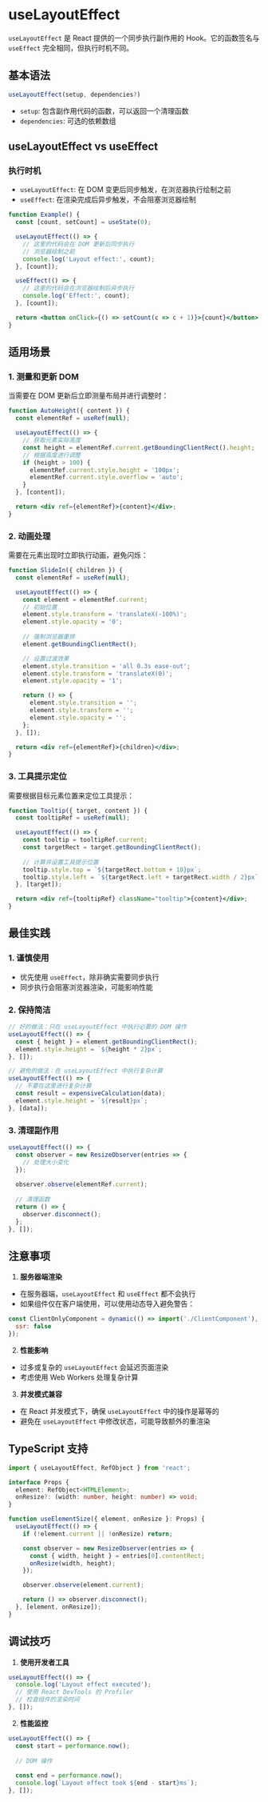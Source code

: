 # useLayoutEffect

`useLayoutEffect` 是 React 提供的一个同步执行副作用的 Hook。它的函数签名与 `useEffect` 完全相同，但执行时机不同。

## 基本语法

```jsx
useLayoutEffect(setup, dependencies?)
```

- `setup`: 包含副作用代码的函数，可以返回一个清理函数
- `dependencies`: 可选的依赖数组

## useLayoutEffect vs useEffect

### 执行时机
- `useLayoutEffect`: 在 DOM 变更后同步触发，在浏览器执行绘制之前
- `useEffect`: 在渲染完成后异步触发，不会阻塞浏览器绘制

```jsx
function Example() {
  const [count, setCount] = useState(0);

  useLayoutEffect(() => {
    // 这里的代码会在 DOM 更新后同步执行
    // 浏览器绘制之前
    console.log('Layout effect:', count);
  }, [count]);

  useEffect(() => {
    // 这里的代码会在浏览器绘制后异步执行
    console.log('Effect:', count);
  }, [count]);

  return <button onClick={() => setCount(c => c + 1)}>{count}</button>;
}
```

## 适用场景

### 1. 测量和更新 DOM
当需要在 DOM 更新后立即测量布局并进行调整时：

```jsx
function AutoHeight({ content }) {
  const elementRef = useRef(null);

  useLayoutEffect(() => {
    // 获取元素实际高度
    const height = elementRef.current.getBoundingClientRect().height;
    // 根据高度进行调整
    if (height > 100) {
      elementRef.current.style.height = '100px';
      elementRef.current.style.overflow = 'auto';
    }
  }, [content]);

  return <div ref={elementRef}>{content}</div>;
}
```

### 2. 动画处理
需要在元素出现时立即执行动画，避免闪烁：

```jsx
function SlideIn({ children }) {
  const elementRef = useRef(null);

  useLayoutEffect(() => {
    const element = elementRef.current;
    // 初始位置
    element.style.transform = 'translateX(-100%)';
    element.style.opacity = '0';
    
    // 强制浏览器重排
    element.getBoundingClientRect();

    // 设置过渡效果
    element.style.transition = 'all 0.3s ease-out';
    element.style.transform = 'translateX(0)';
    element.style.opacity = '1';

    return () => {
      element.style.transition = '';
      element.style.transform = '';
      element.style.opacity = '';
    };
  }, []);

  return <div ref={elementRef}>{children}</div>;
}
```

### 3. 工具提示定位
需要根据目标元素位置来定位工具提示：

```jsx
function Tooltip({ target, content }) {
  const tooltipRef = useRef(null);

  useLayoutEffect(() => {
    const tooltip = tooltipRef.current;
    const targetRect = target.getBoundingClientRect();
    
    // 计算并设置工具提示位置
    tooltip.style.top = `${targetRect.bottom + 10}px`;
    tooltip.style.left = `${targetRect.left + targetRect.width / 2}px`;
  }, [target]);

  return <div ref={tooltipRef} className="tooltip">{content}</div>;
}
```

## 最佳实践

### 1. 谨慎使用
- 优先使用 `useEffect`，除非确实需要同步执行
- 同步执行会阻塞浏览器渲染，可能影响性能

### 2. 保持简洁
```jsx
// 好的做法：只在 useLayoutEffect 中执行必要的 DOM 操作
useLayoutEffect(() => {
  const { height } = element.getBoundingClientRect();
  element.style.height = `${height * 2}px`;
}, []);

// 避免的做法：在 useLayoutEffect 中执行复杂计算
useLayoutEffect(() => {
  // 不要在这里进行复杂计算
  const result = expensiveCalculation(data);
  element.style.height = `${result}px`;
}, [data]);
```

### 3. 清理副作用
```jsx
useLayoutEffect(() => {
  const observer = new ResizeObserver(entries => {
    // 处理大小变化
  });
  
  observer.observe(elementRef.current);
  
  // 清理函数
  return () => {
    observer.disconnect();
  };
}, []);
```

## 注意事项

1. **服务器端渲染**
- 在服务器端，`useLayoutEffect` 和 `useEffect` 都不会执行
- 如果组件仅在客户端使用，可以使用动态导入避免警告：
```jsx
const ClientOnlyComponent = dynamic(() => import('./ClientComponent'), {
  ssr: false
});
```

2. **性能影响**
- 过多或复杂的 `useLayoutEffect` 会延迟页面渲染
- 考虑使用 Web Workers 处理复杂计算

3. **并发模式兼容**
- 在 React 并发模式下，确保 `useLayoutEffect` 中的操作是幂等的
- 避免在 `useLayoutEffect` 中修改状态，可能导致额外的重渲染

## TypeScript 支持

```typescript
import { useLayoutEffect, RefObject } from 'react';

interface Props {
  element: RefObject<HTMLElement>;
  onResize?: (width: number, height: number) => void;
}

function useElementSize({ element, onResize }: Props) {
  useLayoutEffect(() => {
    if (!element.current || !onResize) return;

    const observer = new ResizeObserver(entries => {
      const { width, height } = entries[0].contentRect;
      onResize(width, height);
    });

    observer.observe(element.current);

    return () => observer.disconnect();
  }, [element, onResize]);
}
```

## 调试技巧

1. **使用开发者工具**
```jsx
useLayoutEffect(() => {
  console.log('Layout effect executed');
  // 使用 React DevTools 的 Profiler
  // 检查组件的渲染时间
}, []);
```

2. **性能监控**
```jsx
useLayoutEffect(() => {
  const start = performance.now();
  
  // DOM 操作
  
  const end = performance.now();
  console.log(`Layout effect took ${end - start}ms`);
}, []);